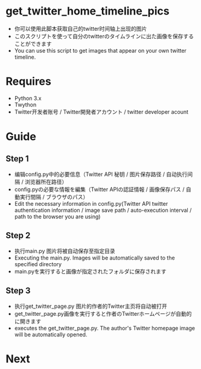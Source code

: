 # get_twitter_home_timeline_pics

* 你可以使用此脚本获取自己的twitter时间轴上出现的图片
* このスクリプトを使って自分のtwitterのタイムラインに出た画像を保存することができます
* You can use this script to get images that appear on your own twitter timeline.

# Requires
* Python 3.x
* Twython
* Twitter开发者账号 / Twitter開発者アカウント / twitter developer acount

# Guide
## Step 1
* 编辑config.py中的必要信息（Twitter API 秘钥 / 图片保存路径 / 自动执行间隔 / 浏览器所在路径）
* config.pyの必要な情報を編集（Twitter APIの認証情報 / 画像保存パス / 自動実行間隔 / ブラウザのパス）
* Edit the necessary information in config.py(Twitter API twitter authentication information / image save path / auto-execution interval / path to the browser you are using)

## Step 2
* 执行main.py 图片将被自动保存至指定目录
* Executing the main.py. Images will be automatically saved to the specified directory
* main.pyを実行すると画像が指定されたフォルダに保存されます

## Step 3
* 执行get_twitter_page.py 图片的作者的Twitter主页将自动被打开
* get_twitter_page.py画像を実行すると作者のTwitterホームページが自動的に開きます
* executes the get_twitter_page.py. The author's Twitter homepage image will be automatically opened.

# Next